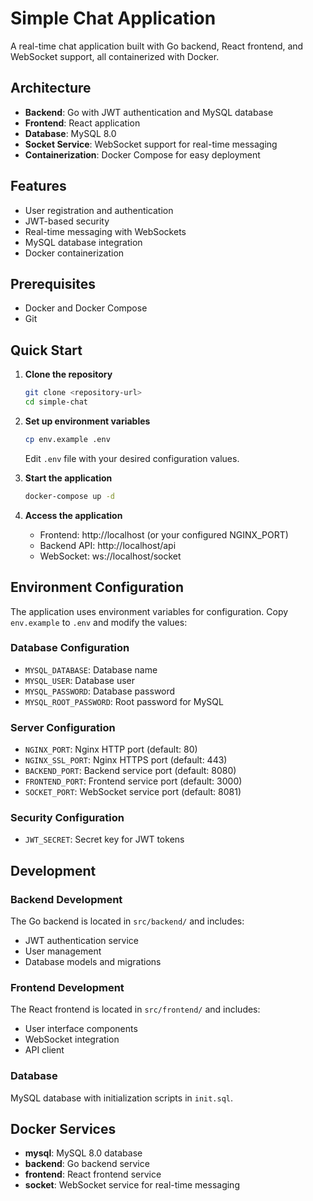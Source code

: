 # Simple Chat Application

A real-time chat application built with Go backend, React frontend, and WebSocket support, all containerized with Docker.

## Architecture

- **Backend**: Go with JWT authentication and MySQL database
- **Frontend**: React application
- **Database**: MySQL 8.0
- **Socket Service**: WebSocket support for real-time messaging
- **Containerization**: Docker Compose for easy deployment

## Features

- User registration and authentication
- JWT-based security
- Real-time messaging with WebSockets
- MySQL database integration
- Docker containerization

## Prerequisites

- Docker and Docker Compose
- Git

## Quick Start

1. **Clone the repository**
   ```bash
   git clone <repository-url>
   cd simple-chat
   ```

2. **Set up environment variables**
   ```bash
   cp env.example .env
   ```
   Edit `.env` file with your desired configuration values.

3. **Start the application**
   ```bash
   docker-compose up -d
   ```

4. **Access the application**
   - Frontend: http://localhost (or your configured NGINX_PORT)
   - Backend API: http://localhost/api
   - WebSocket: ws://localhost/socket

## Environment Configuration

The application uses environment variables for configuration. Copy `env.example` to `.env` and modify the values:

### Database Configuration
- `MYSQL_DATABASE`: Database name
- `MYSQL_USER`: Database user
- `MYSQL_PASSWORD`: Database password
- `MYSQL_ROOT_PASSWORD`: Root password for MySQL

### Server Configuration
- `NGINX_PORT`: Nginx HTTP port (default: 80)
- `NGINX_SSL_PORT`: Nginx HTTPS port (default: 443)
- `BACKEND_PORT`: Backend service port (default: 8080)
- `FRONTEND_PORT`: Frontend service port (default: 3000)
- `SOCKET_PORT`: WebSocket service port (default: 8081)

### Security Configuration
- `JWT_SECRET`: Secret key for JWT tokens

## Development

### Backend Development
The Go backend is located in `src/backend/` and includes:
- JWT authentication service
- User management
- Database models and migrations

### Frontend Development
The React frontend is located in `src/frontend/` and includes:
- User interface components
- WebSocket integration
- API client

### Database
MySQL database with initialization scripts in `init.sql`.

## Docker Services

- **mysql**: MySQL 8.0 database
- **backend**: Go backend service
- **frontend**: React frontend service
- **socket**: WebSocket service for real-time messaging

